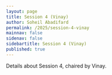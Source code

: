 ```yaml
---
layout: page
title: Session 4 (Vinay)
author: Soheil Abadifard
permalink: /2025/session-4-vinay
mainnav: false
sidenav: false
sidebartitle: Session 4 (Vinay)
published: true
---
```


Details about Session 4, chaired by Vinay.

